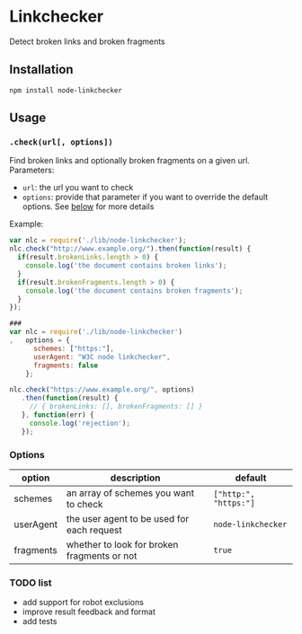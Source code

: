 # Linkchecker

Detect broken links and broken fragments

## Installation

```
npm install node-linkchecker
```

## Usage

### `.check(url[, options])`

Find broken links and optionally broken fragments on a given url.
Parameters:
* `url`: the url you want to check
* `options`: provide that parameter if you want to override the default options. See [below](#options) for more details

Example:

```js
var nlc = require('./lib/node-linkchecker');
nlc.check("http://www.example.org/").then(function(result) {
  if(result.brokenLinks.length > 0) {
    console.log('the document contains broken links');
  }
  if(result.brokenFragments.length > 0) {
    console.log('the document contains broken fragments');
  }
});

###
var nlc = require('./lib/node-linkchecker')
,   options = {
      schemes: ["https:"],
      userAgent: "W3C node linkchecker",
      fragments: false
    };

nlc.check("https://www.example.org/", options)
   .then(function(result) {
     // { brokenLinks: [], brokenFragments: [] }
   }, function(err) {
     console.log('rejection');
   });
```

### Options

| option        | description                                 | default               |
| ------------- | ------------------------------------------- | --------------------- |
| schemes       | an array of schemes you want to check       | `["http:", "https:"]` |
| userAgent     | the user agent to be used for each request  | `node-linkchecker`    |
| fragments     | whether to look for broken fragments or not | `true`                |

### TODO list

* add support for robot exclusions
* improve result feedback and format
* add tests
